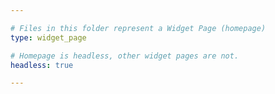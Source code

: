```yaml
---

# Files in this folder represent a Widget Page (homepage)
type: widget_page

# Homepage is headless, other widget pages are not.
headless: true

---
```

